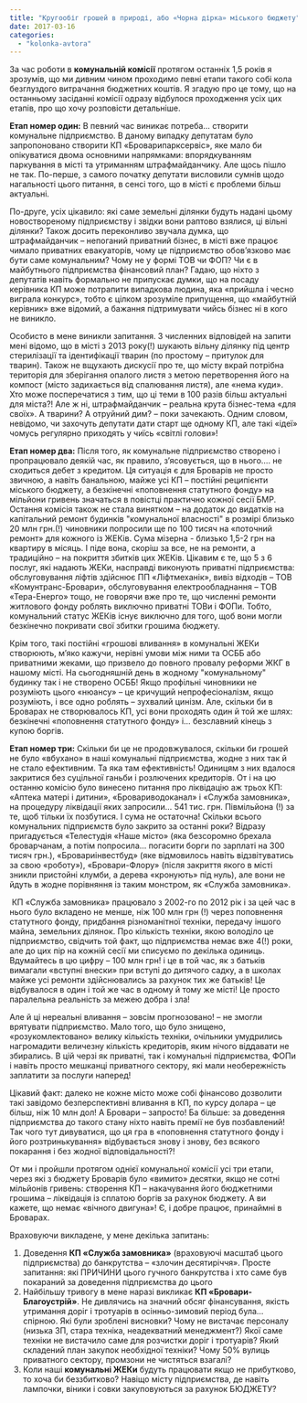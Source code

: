 ```yaml
---
title: "Кругообіг грошей в природі, або «Чорна дірка» міського бюджету"
date: 2017-03-16
categories: 
  - "kolonka-avtora"
---
```


За час роботи в **комунальній комісії** протягом останніх 1,5 років я зрозумів, що ми дивним чином проходимо певні етапи такого собі кола безглуздого витрачання бюджетних коштів. Я згадую про це тому, що на останньому засіданні комісії одразу відбулося проходження усіх цих етапів, про що хочу розповісти детальніше.

**Етап номер один:** В певний час виникає потреба… створити комунальне підприємство. В даному випадку депутатам було запропоновано створити КП «Броварипарксервіс», яке мало би опікуватися двома основними напрямками: впорядкуванням паркування в місті та утриманням штрафмайданчику. Але щось пішло не так. По-перше, з самого початку депутати висловили сумнів щодо нагальності цього питання, в сенсі того, що в місті є проблеми більш актуальні.

По-друге, усіх цікавило: які саме земельні ділянки будуть надані цьому новоствореному підприємству і звідки вони раптово взялися, ці вільні ділянки? Також досить переконливо звучала думка, що штрафмайданчик – непоганий приватний бізнес, в місті вже працює чимало приватних евакуаторів, чому це підприємство обов’язково має бути саме комунальним? Чому не у формі ТОВ чи ФОП? Чи є в майбутнього підприємства фінансовий план? Гадаю, що ніхто з депутатів навіть формально не припускає думки, що на посаду керівника КП може потрапити випадкова людина, яка «прийшла і чесно виграла конкурс», тобто є цілком зрозуміле припущення, що «майбутній керівник» вже відомий, а бажання підтримувати чийсь бізнес ні в кого не виникло.

Особисто в мене виникли запитання. З численних відповідей на запити мені відомо, що в місті з 2013 року(!) шукають вільну ділянку під центр стерилізації та ідентифікації тварин (по простому – притулок для тварин). Також не вщухають дискусії про те, що місту вкрай потрібна територія для зберігання опалого листя з метою перетворення його на компост (місто задихається від спалювання листя), але «нема куди». Хто може посперечатися з тим, що ці теми в 100 разів більш актуальні для міста?! Але ж ні, штрафмайданчик – реальна крута бізнес-тема «для своїх». А тварини? А отруйний дим? – поки зачекають. Одним словом, невідомо, чи захочуть депутати дати старт ще одному КП, але такі «ідеї» чомусь регулярно приходять у чиїсь «світлі голови»!

**Етап номер два:** Після того, як комунальне підприємство створено і пропрацювало деякій час, як правило, з’ясовується, що в нього…. не сходиться дебет з кредитом. Ця ситуація є для Броварів не просто звичною, а навіть банальною, майже усі КП – постійні реципієнти міського бюджету, а безкінечні «поповнення статутного фонду» на мільйони гривень значаться в повістці практично кожної сесії БМР. Остання комісія також не стала винятком – на додаток до видатків на капітальний ремонт будинків "комунальної власності" в розмірі близько 20 млн грн.(!) чиновники попросили ще по 100 тисяч на «поточний ремонт» для кожного із ЖЕКів. Сума мізерна - близько 1,5-2 грн на квартиру в місяць. І піде вона, скоріш за все, не на ремонти, а традиційно – на покриття збитків цих ЖЕКів. Цікавим є те, що 5 з 6 послуг, які надають ЖЕКи, насправді виконують приватні підприємства: обслуговування ліфтів здійснює ПП «Ліфтмеханік», вивіз відходів – ТОВ «Комунтранс-Бровари», обслуговування електрообладнання – ТОВ «Тера-Енерго» тощо, не говорячи вже про те, що численні ремонти житлового фонду роблять виключно приватні ТОВи і ФОПи. Тобто, комунальний статус ЖЕКів існує виключно для того, щоб вони могли безкінечно покривати свої збитки грошима бюджету.

Крім того, такі постійні «грошові вливання» в комунальні ЖЕКи створюють, м’яко кажучи, нерівні умови між ними та ОСББ або приватними жеками, що призвело до повного провалу реформи ЖКГ в нашому місті. На сьогодняшній день в жодному "комунальному" будинку так і не створено ОСББ! Якщо профільні чиновники не розуміють цього «нюансу» – це кричущий непрофесіоналізм, якщо розуміють, і все одно роблять – зухвалий цинізм. Але, скільки би в Броварах не створювалось КП, усі вони проходять один й той же шлях: безкінечні «поповнення статутного фонду» і… безславний кінець з купою боргів.

**Етап номер три:** Скільки би це не продовжувалося, скільки би грошей не було «вбухано» в наші комунальні підприємства, жодне з них так й не стало ефективним. Та яка там ефективність! Одиницям з них вдалося закритися без суцільної ганьби і розлючених кредиторів. От і на цю останню комісію було винесено питання про ліквідацію аж трьох КП: «Аптека матері і дитини», «Бровариводоканал» і «Служба замовника», на процедуру ліквідації яких запросили… 541 тис. грн. Півмільйона (!) за те, щоб тільки їх позбутися. І сума не остаточна! Скільки всього комунальних підприємств було закрито за останні роки? Відразу пригадується «Телестудія «Наше місто» (яка безсоромно брехала броварчанам, а потім попросила… погасити борги по зарплаті на 300 тисяч грн.), «Бровариінвестбуд» (яке відмовилось навіть відзвітуватись за свою «роботу»), «Бровари-Флору» (після закриття якого в місті зникли пристойні клумби, а дерева «кронують» під нуль), але вони не йдуть в жодне порівняння із таким монстром, як «Служба замовника».

 КП «Служба замовника» працювало з 2002-го по 2012 рік і за цей час в нього було вкладено не менше, ніж 100 млн грн (!) через поповнення статутного фонду, придбання різноманітної техніки, передачу іншого майна, земельних ділянок. Про кількість техніки, якою володіло це підприємство, свідчить той факт, що підприємства немає вже 4(!) роки, але до цих пір на кожній сесії ми списуємо по декілька одиниць. Вдумайтесь в цю цифру – 100 млн грн! і це в той час, як з батьків вимагали «вступні внески» при вступі до дитячого садку, а в школах майже усі ремонти здійснювались за рахунок тих же батьків! Це відбувалося в один і той же час в одному й тому же місті! Це просто паралельна реальність за межею добра і зла!

Але й ці нереальні вливання – зовсім прогнозовано! – не змогли врятувати підприємство. Мало того, що було знищено, «розукомлектовано» велику кількість техніки, очільники умудрились нагромадити величезну кількість кредиторів, яким нічого віддавати не збирались. В цій черзі як приватні, так і комунальні підприємства, ФОПи і навіть просто мешканці приватного сектору, які мали необережність заплатити за послуги наперед!

Цікавий факт: далеко не кожне місто може собі фінансово дозволити такі завідомо безперспективні вливання в КП, по курсу долара – це більш, ніж 10 млн дол! А Бровари – запросто! Ба більше: за доведення підприємства до такого стану ніхто навіть премії не був позбавлений! Так чого тут дивуватися, що ця гра в «поповнення статутного фонду і його розтринькування» відбувається знову і знову, без всякого покарання і без жодної відповідальності?!

От ми і пройшли протягом однієї комунальної комісії усі три етапи, через які з бюджету Броварів було «вимито» десятки, якщо не сотні мільйонів гривень: створення КП – накачування його бюджетними грошима – ліквідація із сплатою боргів за рахунок бюджету. А ви кажете, що немає «вічного двигуна»! Є, і добре працює, принаймні в Броварах.

Враховуючи викладене, у мене декілька запитань:

1. Доведення **КП «Служба замовника»** (враховуючі масштаб цього підприємства) до банкрутства – «злочин десятиріччя». Просте запитання: які ПРИЧИНИ цього гучного банкрутства і хто саме був покараний за доведення підприємства до цього
2. Найбільшу тривогу в мене наразі викликає **КП «Бровари-Благоустрій»**. Не дивлячись на значний обсяг фінансування, якість утримання доріг і тротуарів в осінньо-зимовий період була… спірною. Які були зроблені висновки? Чому не вистачає персоналу (низька ЗП, стара техніка, неадекватний менеджмент?) Якої саме техніки не вистачило саме для розчистки доріг і тротуарів? Який складений план закупок необхідної техніки? Чому 50% вулиць приватного сектору, промзони не чистяться взагалі?
3. Коли наші **комунальні ЖЕКи** будуть працювати якщо не прибутково, то хоча би беззбитково? Навіщо місту підприємства, де навіть лампочки, віники і совки закуповуються за рахунок БЮДЖЕТУ?
